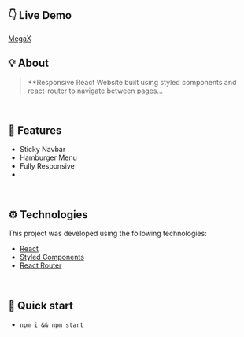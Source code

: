 ## 👇 Live Demo

[MegaX](https://akhmed0606.github.io/megax-agency/)

## 💡 About

> **Responsive React Website built using styled components and react-router to navigate between pages...

<br>

## 📜 Features

- Sticky Navbar
- Hamburger Menu
- Fully Responsive
- 

<br>

## ⚙ Technologies

This project was developed using the following technologies:

- [React](https://create-react-app.dev/)
- [Styled Components](https://styled-components.com/)
- [React Router](https://reactrouter.com/)


<br>

## 🚀 Quick start

- ``npm i && npm start``

